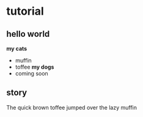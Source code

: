 # tutorial

## hello world
**my cats**
* muffin
* toffee
**my dogs**
* coming soon

## story
The quick brown toffee jumped over the lazy muffin

